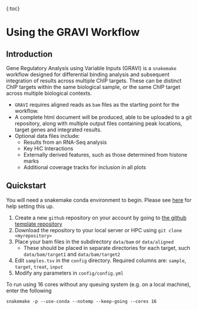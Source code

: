 {:toc}

# Using the GRAVI Workflow

## Introduction

Gene Regulatory Analysis using Variable Inputs (GRAVI) is a `snakemake` workflow designed for differential binding analysis and subsequent integration of results across multiple ChIP targets.
These can be distinct ChIP targets within the same biological sample, or the same ChIP target across multiple biological contexts.

- `GRAVI` requires aligned reads as `bam` files as the starting point for the workflow.
- A complete html document will be produced, able to be uploaded to a git repository, along with multiple output files containing peak locations, target genes and integrated results.
- Optional data files include:
    + Results from an RNA-Seq analysis
	+ Key HiC Interactions
	+ Externally derived features, such as those determined from histone marks
	+ Additional coverage tracks for inclusion in all plots

## Quickstart

You will need a snakemake conda environment to begin. 
Please see [here](https://snakemake.readthedocs.io/en/stable/getting_started/installation.html) for help setting this up.

1. Create a new `github` repository on your account by going to [the github template repository](https://github.com/steveped/GRAVI/generate)
2. Download the repository to your local server or HPC using `git clone <myrepository>`
3. Place your bam files in the subdirectory `data/bam` or `data/aligned`
    + These should be placed in separate directories for each target, such `data/bam/target1` and `data/bam/target2`
4. Edit `samples.tsv` in the `config` directory. Required columns are: `sample`, `target`, `treat`, `input`
5. Modify any parameters in `config/config.yml`

To run using 16 cores without any queuing system (e.g. on a local machine), enter the following

```
snakemake -p --use-conda --notemp --keep-going --cores 16
```

